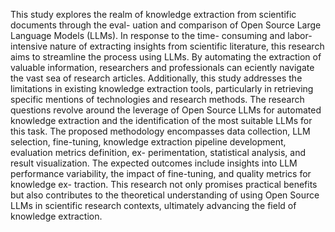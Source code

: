 This study explores the realm of knowledge extraction from scientific documents through the eval- uation and comparison of Open Source Large Language Models (LLMs). In response to the time- consuming and labor-intensive nature of extracting insights from scientific literature, this research aims to streamline the process using LLMs. By automating the extraction of valuable information, researchers and professionals can e ciently navigate the vast sea of research articles. Additionally, this study addresses the limitations in existing knowledge extraction tools, particularly in retrieving specific mentions of technologies and research methods. The research questions revolve around the leverage of Open Source LLMs for automated knowledge extraction and the identification of the most suitable LLMs for this task. The proposed methodology encompasses data collection, LLM selection, fine-tuning, knowledge extraction pipeline development, evaluation metrics definition, ex- perimentation, statistical analysis, and result visualization. The expected outcomes include insights into LLM performance variability, the impact of fine-tuning, and quality metrics for knowledge ex- traction. This research not only promises practical benefits but also contributes to the theoretical understanding of using Open Source LLMs in scientific research contexts, ultimately advancing the field of knowledge extraction.
